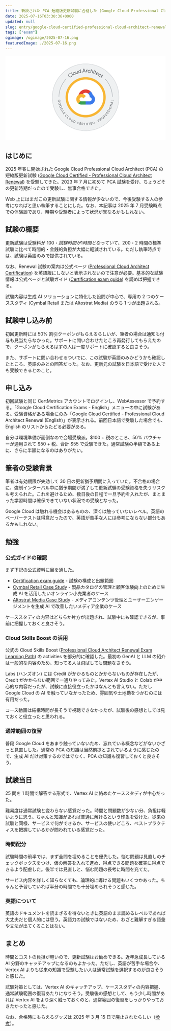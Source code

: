 ```yaml
---
title: 新設された PCA 短縮版更新試験に合格した (Google Cloud Professional Cloud Architect Renewal Exam)
date: 2025-07-16T03:30:36+0900
updated: null
slug: entry/google-cloud-certified-professional-cloud-architect-renewal
tags: ["exam"]
ogimage: /ogimage/2025-07-16.png
featuredImage: ./2025-07-16.png
---
```


![](./2025-07-16.png)

## はじめに

2025 年春に開始された Google Cloud Professional Cloud Architect (PCA) の短縮版更新試験 ([Google Cloud Certified - Professional Cloud Architect Renewal](https://cloud.google.com/learn/certification/cloud-architect?hl=en)) を受験してきた。2023 年 7 月に初めて PCA 試験を受け、ちょうどその更新時期だったので受験し、無事合格できた。

Web 上にはまだこの更新試験に関する情報が少ないので、今後受験する人の参考になればと思い執筆することにした。なお、本記事は 2025 年 7 月受験時点での体験談であり、時期や受験者によって状況が異なるかもしれない。

## 試験の概要

更新試験は受験料が $100・試験時間が 1 時間となっていて、$200・2 時間の標準試験に比べて時間的・金銭的負担が大幅に軽減されている。ただし執筆時点では、試験は英語のみで提供されている。

なお、Renewal 試験の案内は公式ページ ([Professional Cloud Architect Certification](https://cloud.google.com/learn/certification/cloud-architect?hl=en)) を英語版にしないと表示されないので注意が必要。基本的な試験情報は公式ページと試験ガイド ([Certification exam guide](https://services.google.com/fh/files/misc/professional_cloud_architect_renewal_exam_guide_eng.pdf)) を読めば把握できる。

試験内容は生成 AI ソリューションに特化した設問が中心で、専用の 2 つのケーススタディ (Cymbal Retail または Altostrat Media) のうち 1 つが出題される。

## 試験申し込み前

初回更新時には 50% 割引クーポンがもらえるらしいが、筆者の場合は通知も付与も見当たらなかった。サポートに問い合わせたところ再発行してもらえたので、クーポンがもらえるはずの人は一度サポートに確認すると良さそう。

また、サポートに問い合わせるついでに、この試験が英語のみかどうかも確認したところ、英語のみとの回答だった。なお、更新元の試験を日本語で受けた人でも受験できるとのこと。

## 申し込み

初回試験と同じ CertMetrics アカウントでログインし、WebAssessor で予約する。「Google Cloud Certification Exams - English」メニューの中に試験がある。受験資格がある場合にのみ「Google Cloud Certified - Professional Cloud Architect Renewal (English)」が表示される。前回日本語で受験した場合でも、English のリストからたどる必要がある。

自分は環境準備が面倒なので会場受験派。$100 + 税のところ、50% バウチャーが適用されて $50 + 税、合計 $55 で受験できた。通常試験の半額である上に、さらに半額になるのはありがたい。

## 筆者の受験背景

筆者は有効期限が失効して 30 日の更新猶予期間に入っていた。不合格の場合に、強制インターバル中に猶予期間が満了して更新試験の受験資格を失うリスクも考えられた。これを避けるため、数日後の日程で一旦予約を入れたが、まとまった学習時間は確保できていない状況での受験となった。

Google Cloud は触れる機会はあるものの、深くは触っていないレベル。英語のペーパーテストは得意だったので、英語が苦手な人には参考にならない部分もあるかもしれない。

## 勉強

### 公式ガイドの確認

まず下記の公式資料に目を通した。

- [Certification exam guide](https://services.google.com/fh/files/misc/professional_cloud_architect_renewal_exam_guide_eng.pdf) - 試験の構成と出題範囲
- [Cymbal Retail Case Study](https://services.google.com/fh/files/misc/cymbal_retail_case_study_english.pdf) - 製品カタログの管理と顧客体験向上のために生成 AI を活用したいオンライン小売業者のケース
- [Altostrat Media Case Study](https://services.google.com/fh/files/misc/altostrat_media_case_study_english.pdf) - メディアコンテンツ管理とユーザーエンゲージメントを生成 AI で改善したいメディア企業のケース

ケーススタディの内容はどちらか片方が出題され、試験中にも確認できるが、事前に把握しておくと良さそう。

### Cloud Skills Boost の活用

公式の Cloud Skills Boost ([Professional Cloud Architect Renewal Exam Learning Path](https://www.cloudskillsboost.google/paths/1834)) の activities を部分的に確認した。最初の GenAI と LLM の紹介は一般的な内容のため、知ってる人は飛ばしても問題なさそう。

Labs (ハンズオン) には Credit がかかるものとかからないものが存在したが、Credit がかからない範囲で一通りやってみた。Vertex AI Studio と Colab が中心的な内容だったが、試験に直接役立ったかはなんとも言えない。ただし Google Cloud の AI を触っていなかったため、雰囲気や土地勘をつかむのには有用だった。

コース動画は結構時間が長そうで視聴できなかったが、試験後の感想としては見ておくと役立ったと思われる。

### 通常範囲の復習

普段 Google Cloud をあまり触っていないため、忘れている概念などがないかざっと見直しした。通常の PCA の知識は当然前提とされているように感じたので、生成 AI だけ対策するのではでなく、PCA の知識も復習しておくと良さそう。

## 試験当日

25 問を 1 時間で解答する形式で、Vertex AI に絡めたケーススタディが中心だった。

難易度は通常試験と変わらない感覚だった。時間と問題数が少ない分、負担は軽いように思う。ちゃんと知識があれば普通に解けるという印象を受けた。従来の試験と同様、サービスで何ができるか、サービスの使いどころ、ベストプラクティスを把握しているかが問われている感覚だった。

### 時間配分

試験時間の前半では、まず全問を埋めることを優先した。悩む問題は見直しのチェックボックスをつけ、仮の解答を入れて進め、得点できる問題を確実に得点できるよう配慮した。後半では見直しと、悩む問題の長考に時間を充てた。

サービス内容を詳しく知らなくても、論理的に導ける問題もいくつかあった。ちゃんと予習していれば半分の時間でも十分埋められそうと感じた。

### 英語について

英語のドキュメントを読まざるを得ないときに英語のまま読めるレベルであれば大丈夫だと個人的には思う。英語力の試験ではないため、わざと難解すぎる語彙や文法が出てくることはない。

## まとめ

時間とコストの負担が軽いので、更新試験はお勧めできる。近年急成長している AI 分野のキャッチアップになるのもよかった。ただし、英語が苦手な場合や、Vertex AI よりも従来の知識で受験したい人は通常試験を選択するのが良さそうと感じた。

試験対策としては、Vertex AI のキャッチアップ、ケーススタディの内容把握、通常試験範囲の復習あたりになりそう。受験後の感想として、もう少し時間があれば Vertex AI をより深く触っておくのと、通常範囲の復習をしっかりやっておきたかったと感じた。

なお、合格時にもらえるグッズは 2025 年 3 月 15 日で廃止されたらしい（[参考](https://www.reddit.com/r/googlecloud/comments/1jjraet/certification_swag_discontinued/)）。
